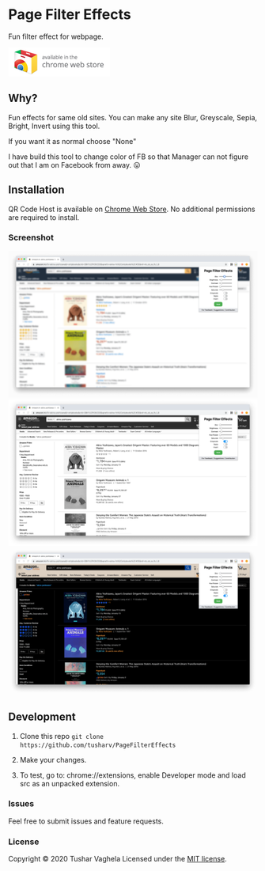 # Page Filter Effects
Fun filter effect for webpage.

[![Install](/screenshots/store_badge.png)](https://chrome.google.com/webstore/detail/page-filter-effects/apnbkmkpchabofhbnmhbdbnlpkbcomkg)

## Why?

Fun effects for same old sites.
You can make any site Blur, Greyscale, Sepia, Bright, Invert using this tool.

If you want it as normal choose "None"

I have build this tool to change color of FB so that Manager can not figure out that I am on Facebook from away. 😛

## Installation

QR Code Host is available on [Chrome Web Store](https://chrome.google.com/webstore/detail/page-filter-effects/apnbkmkpchabofhbnmhbdbnlpkbcomkg). No additional permissions are required to install.


### Screenshot
![Screenshot](/screenshots/pfe-blur.png)
![Screenshot](/screenshots/pfe-grayscale.png)
![Screenshot](/screenshots/pfe-invert.png)

## Development

1. Clone this repo
```git clone https://github.com/tusharv/PageFilterEffects```

2. Make your changes.

3. To test, go to: chrome://extensions, enable Developer mode and load src as an unpacked extension.

### Issues

Feel free to submit issues and feature requests.

### License

Copyright © 2020 Tushar Vaghela
Licensed under the [MIT license](http://opensource.org/licenses/MIT).